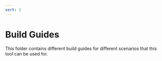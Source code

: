 ```yaml
---
sort: 1
---
```

# Build Guides

This folder contains different build guides for different scenarios that this tool can be used for.